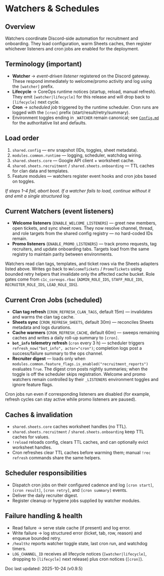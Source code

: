 # Watchers & Schedules

## Overview
Watchers coordinate Discord-side automation for recruitment and onboarding. They load
configuration, warm Sheets caches, then register whichever listeners and cron jobs are
enabled for the deployment.

## Terminology (important)
- **Watcher** → *event-driven listener* registered on the Discord gateway. These respond
  immediately to welcome/promo activity and log using the `[watcher]` prefix.
- **Lifecycle** → CoreOps runtime notices (startup, reload, manual refresh). They emit
  `[watcher|lifecycle]` for this release and will drop back to `[lifecycle]` next cycle.
- **Cron** → *scheduled job* triggered by the runtime scheduler. Cron runs are logged with
  the `[cron]` prefix (start/result/retry/summary).
- Environment toggles ending in `_WATCHER` remain canonical; see [`Config.md`](Config.md#environment-keys)
  for the authoritative list and defaults.

## Load order
1. `shared.config` — env snapshot (IDs, toggles, sheet metadata).
2. `modules.common.runtime` — logging, scheduler, watchdog wiring.
3. `shared.sheets.core` — Google API client + worksheet cache.
4. `shared.sheets.recruitment` / `shared.sheets.onboarding` — TTL caches for clan data and templates.
5. Feature modules — watchers register event hooks and cron jobs based on toggles.

_If steps 1–4 fail, abort boot. If a watcher fails to load, continue without it and emit a
single structured log._

## Current Watchers (event listeners)
- **Welcome listeners** (`ENABLE_WELCOME_LISTENERS`) — greet new members, open tickets, and
  sync sheet rows. They now resolve channel, thread, and role targets from the shared
  config registry — no hard-coded IDs remain.
- **Promo listeners** (`ENABLE_PROMO_LISTENERS`) — track promo requests, tag recruiters, and
  update onboarding tabs. Targets load from the same registry to maintain parity between
  environments.

Watchers read clan tags, templates, and ticket rows via the Sheets adapters listed above.
Writes go back to `WelcomeTickets` / `PromoTickets` using bounded retry helpers that
invalidate only the affected cache bucket. Role gates come from
`c1c_coreops.rbac` (`ADMIN_ROLE_IDS`, `STAFF_ROLE_IDS`, `RECRUITER_ROLE_IDS`,
`LEAD_ROLE_IDS`).

## Current Cron Jobs (scheduled)
- **Clan tag refresh** (`CRON_REFRESH_CLAN_TAGS`, default 15m) — invalidates and warms the
  clan tag cache.
- **Sheets sync** (`CRON_REFRESH_SHEETS`, default 30m) — reconciles Sheets metadata and logs
  durations.
- **Cache warmers** (`CRON_REFRESH_CACHE`, default 60m) — sweeps remaining caches and writes
  a daily roll-up summary to `[cron]`.
- **`bot_info` telemetry refresh** (`cron` every 3 h) — scheduler triggers
  `refresh_now("bot_info", actor="cron")`; completion logs post a success/failure summary
  to the ops channel.
- **Recruiter digest** — loads only when `modules.common.feature_flags.is_enabled("recruitment_reports")`
  evaluates `True`. The digest cron posts nightly summaries; when the toggle is off the
  scheduler skips registration. Welcome and promo watchers remain controlled by their
  `_LISTENERS` environment toggles and ignore feature flags.

Cron jobs run even if corresponding listeners are disabled (for example, refresh cycles can
stay active while promo listeners are paused).

## Caches & invalidation
- `shared.sheets.core` caches worksheet handles (no TTL).
- `shared.sheets.recruitment` / `shared.sheets.onboarding` keep TTL caches for values.
- `!reload` reloads config, clears TTL caches, and can optionally evict worksheet handles.
- Cron refreshes clear TTL caches before warming them; manual `!rec refresh` commands share
  the same helpers.

## Scheduler responsibilities
- Dispatch cron jobs on their configured cadence and log `[cron start]`, `[cron result]`,
  `[cron retry]`, and `[cron summary]` events.
- Deliver the daily recruiter digest.
- Register cleanup or hygiene jobs supplied by watcher modules.

## Failure handling & health
- Read failure → serve stale cache (if present) and log error.
- Write failure → log structured error (ticket, tab, row, reason) and enqueue bounded
  retry.
- `/healthz` reports watcher toggle state, last cron run, and watchdog timers.
- `LOG_CHANNEL_ID` receives all lifecycle notices (`[watcher|lifecycle]`, dropping to
  `[lifecycle]` next release) plus cron notices (`[cron]`).

Doc last updated: 2025-10-24 (v0.9.5)
